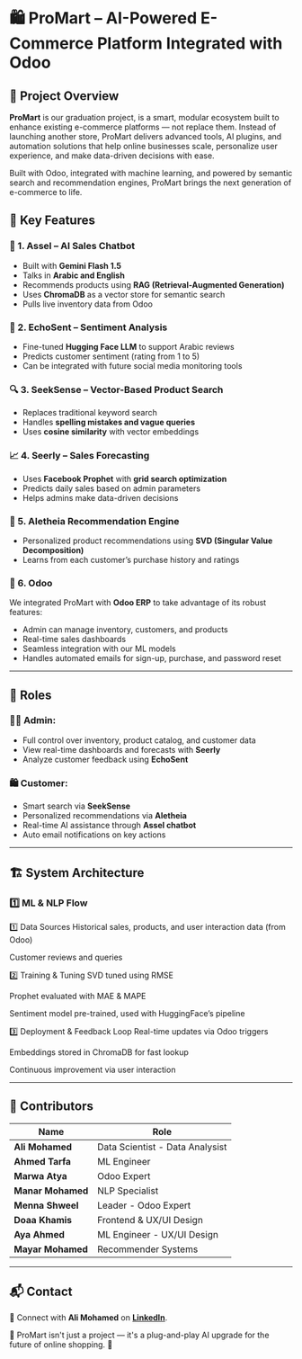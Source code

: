 # 🛍️ ProMart – AI-Powered E-Commerce Platform Integrated with Odoo

## 📌 Project Overview

**ProMart** is our graduation project, is a smart, modular ecosystem built to enhance existing e-commerce platforms — not replace them. Instead of launching another store, ProMart delivers advanced tools, AI plugins, and automation solutions that help online businesses scale, personalize user experience, and make data-driven decisions with ease.

Built with Odoo, integrated with machine learning, and powered by semantic search and recommendation engines, ProMart brings the next generation of e-commerce to life.

## 🚀 Key Features

### 🤖 1. Assel – AI Sales Chatbot
- Built with **Gemini Flash 1.5**
- Talks in **Arabic and English**
- Recommends products using **RAG (Retrieval-Augmented Generation)**
- Uses **ChromaDB** as a vector store for semantic search
- Pulls live inventory data from Odoo

### 💬 2. EchoSent – Sentiment Analysis
- Fine-tuned **Hugging Face LLM** to support Arabic reviews
- Predicts customer sentiment (rating from 1 to 5)
- Can be integrated with future social media monitoring tools

### 🔍 3. SeekSense – Vector-Based Product Search
- Replaces traditional keyword search
- Handles **spelling mistakes and vague queries**
- Uses **cosine similarity** with vector embeddings

### 📈 4. Seerly – Sales Forecasting
- Uses **Facebook Prophet** with **grid search optimization**
- Predicts daily sales based on admin parameters
- Helps admins make data-driven decisions

### 🎯 5. Aletheia Recommendation Engine
- Personalized product recommendations using **SVD (Singular Value Decomposition)**
- Learns from each customer’s purchase history and ratings

### 🎯 6. Odoo
We integrated ProMart with **Odoo ERP** to take advantage of its robust features:
- Admin can manage inventory, customers, and products
- Real-time sales dashboards
- Seamless integration with our ML models
- Handles automated emails for sign-up, purchase, and password reset

---

## 👤 Roles

### 👨‍💼 Admin:
- Full control over inventory, product catalog, and customer data
- View real-time dashboards and forecasts with **Seerly**
- Analyze customer feedback using **EchoSent**

### 🛍️ Customer:
- Smart search via **SeekSense**
- Personalized recommendations via **Aletheia**
- Real-time AI assistance through **Assel chatbot**
- Auto email notifications on key actions

---

## 🏗 System Architecture

### **1️⃣  ML & NLP Flow**

1️⃣ Data Sources
Historical sales, products, and user interaction data (from Odoo)

Customer reviews and queries

2️⃣ Training & Tuning
SVD tuned using RMSE

Prophet evaluated with MAE & MAPE

Sentiment model pre-trained, used with HuggingFace’s pipeline

3️⃣ Deployment & Feedback Loop
Real-time updates via Odoo triggers

Embeddings stored in ChromaDB for fast lookup

Continuous improvement via user interaction


---

## 👥 Contributors  

| Name                 | Role                                                       |
| -------------------- | ---------------------------------------------------------- |
| **Ali Mohamed**      | Data Scientist - Data Analysist                            |
| **Ahmed Tarfa**      | ML Engineer                                                |
| **Marwa Atya**       | Odoo Expert                                                |
| **Manar Mohamed**    | NLP Specialist                                             |
| **Menna Shweel**     | Leader - Odoo Expert                                       |
| **Doaa Khamis**      | Frontend & UX/UI Design                                    |
| **Aya Ahmed**        | ML Engineer  -  UX/UI Design                               |
| **Mayar Mohamed**    | Recommender Systems                                        |

---

## 📬 Contact

📩 Connect with **Ali Mohamed** on **[LinkedIn](https://www.linkedin.com/in/ali-moh-sayed/)**.  

🚀 ProMart isn't just a project — it's a plug-and-play AI upgrade for the future of online shopping. 🛒
